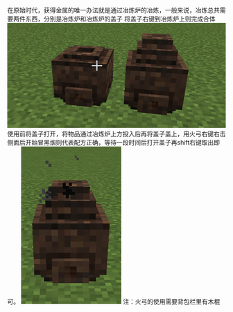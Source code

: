在原始时代，获得金属的唯一办法就是通过冶炼炉的冶炼，一般来说，冶炼总共需要两件东西，分别是冶炼炉和冶炼炉的盖子
将盖子右键到冶炼炉上则完成合体
![Example](yelian.png)
使用前将盖子打开，将物品通过冶炼炉上方投入后再将盖子盖上，用火弓右键右击侧面后开始冒黑烟则代表配方正确，等待一段时间后打开盖子再shift右键取出即可。
![Example2](yelian2.png)
注：火弓的使用需要背包栏里有木棍
